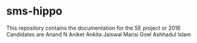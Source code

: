 # sms-hippo
This repository contains the documentation for the SE project or 2016
Candidates are
Anand N
Aniket
Ankita Jaiswal
Mansi Goel
Ashhadul Islam
